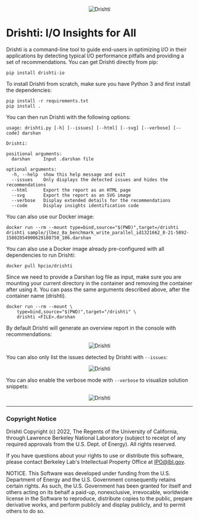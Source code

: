 <p align="center">
  <img src="https://github.com/hpc-io/io-insights/blob/master/images/drishti-logo.png?raw=true" alt="Drishti"/>
</p>

# Drishti: I/O Insights for All

Drishti is a command-line tool to guide end-users in optimizing I/O in their applications by detecting typical I/O performance pitfalls and providing a set of recommendations. You can get Drishti directly from pip:

```
pip install drishti-io
```

To install Drishti from scratch, make sure you have Python 3 and first install the dependencies:

```
pip install -r requirements.txt
pip install .
```

You can then run Drishti with the following options:

```
usage: drishti.py [-h] [--issues] [--html] [--svg] [--verbose] [--code] darshan

Drishti:

positional arguments:
  darshan     Input .darshan file

optional arguments:
  -h, --help  show this help message and exit
  --issues    Only displays the detected issues and hides the recommendations
  --html      Export the report as an HTML page
  --svg       Export the report as an SVG image
  --verbose   Display extended details for the recommendations
  --code      Display insights identification code
```

You can also use our Docker image:

```
docker run --rm --mount type=bind,source="$(PWD)",target=/drishti drishti sample/jlbez_8a_benchmark_write_parallel_id1321662_8-21-5892-15802854900629188750_106.darshan
```


You can also use a Docker image already pre-configured with all dependencies to run Drishti:

```
docker pull hpcio/drishti
```

Since we need to provide a Darshan log file as input, make sure you are mounting your current directory in the container and removing the container after using it. You can pass the same arguments described above, after the container name (drishti).

```
docker run --rm --mount \
    type=bind,source="$(PWD)",target="/drishti" \
    drishti <FILE>.darshan
```

By default Drishti will generate an overview report in the console with recommendations:

<p align="center">
  <img src="https://github.com/hpc-io/io-insights/blob/master/images/sample-io-insights.svg?raw=true" alt="Drishti"/>
</p>

You can also only list the issues detected by Drishti with `--issues`:

<p align="center">
  <img src="https://github.com/hpc-io/io-insights/blob/master/images/sample-io-insights-issues.svg?raw=true" alt="Drishti"/>
</p>

You can also enable the verbose mode with `--verbose` to visualize solution snippets:

<p align="center">
  <img src="https://github.com/hpc-io/io-insights/blob/master/images/sample-io-insights-verbose.svg?raw=true" alt="Drishti"/>
</p>

---

### Copyright Notice

Drishti Copyright (c) 2022, The Regents of the University of California, through Lawrence Berkeley National Laboratory (subject to receipt of any required approvals from the U.S. Dept. of Energy). All rights reserved.

If you have questions about your rights to use or distribute this software, please contact Berkeley Lab's Intellectual Property Office at IPO@lbl.gov.

NOTICE.  This Software was developed under funding from the U.S. Department of Energy and the U.S. Government consequently retains certain rights.  As such, the U.S. Government has been granted for itself and others acting on its behalf a paid-up, nonexclusive, irrevocable, worldwide license in the Software to reproduce, distribute copies to the public, prepare derivative works, and perform publicly and display publicly, and to permit others to do so.


